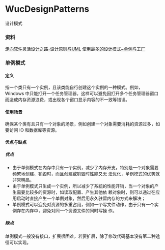 # WucDesignPatterns

设计模式

### 资料

[走向软件灵活设计之路-设计原则与UML](https://www.processon.com/view/link/62fcf9fd7d9c0808a2d81a79)
[使用最多的设计模式~单例与工厂](https://www.processon.com/view/link/62ff30081e08530609509afe)

### 单例模式

#### 定义

指一个类只有一个实例，且该类能自行创建这个实例的一种模式。例如，Windows
中只能打开一个任务管理器，这样可以避免因打开多个任务管理器窗口而造成内存资源浪费，或出现各个窗口显示内容的不一致等错误。

#### 使用场景

确保某个类有且只有一个对象的场景，例如创建一个对象需要消耗的资源过多，如要访问 IO 和数据库等资源。

#### 优点与缺点
##### 优点
- 由于单例模式在内存中只有一个实例，减少了内存开支，特别是一个对象需要频繁地创建、销毀时，而且创建或销毁时性能又无
  法优化，单例模式的优势就非常明品。
- 由于单例模式只生成一个实例，所以减少了系統的性能开销，当一个对象的产生需要比较多的资源时，如读取配置、产生其他依
  赖对象时，则可以通过在应用启动时直接产生一个单例对象，然后用永久驻留内存的方式来解决；
- 单例模式可以迎免对资源的多重占用，例如一个写文件动作，由于只有一个实例存在内存中，迎免对同一个资源文件的同时写操
  作。
##### 缺点
单例模式一般没有接口，扩展很困难，若要扩展，除了修改代码基本没有第二种途径可以实现。
